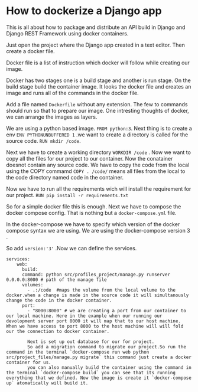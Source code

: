 # How to dockerize  a Django app

This is all about how to package and distribute an API build in Django and Django REST Framework using docker containers.

<the contents>


Just open the project where the Django app created in a text editor. Then create a docker file.

Docker file is a list of instruction which docker will follow while creating our image.

Docker has two stages one is a build stage and another is run stage. On the build stage build the container image. It looks the docker file and creates an image and runs all of the commands in the docker file. 

Add a file named `Dockerfile` without any extension. 
The few to commands should run so that to prepare our image. One intresting thoughts of docker, we can arrange the images as layers.

We are using a python based image. `FROM python:3`. Next thing is to create a env `ENV PYTHONUNBUFFERED 1` .we want to create a directory is called for the source code.
`RUN mkdir /code`.

Next we have to create a working directory `WORKDIR /code` . Now we want to copy all the files for our project to our container.
Now the conatainer doesnot contain any source code. We have to copy the code from the local using the COPY commamd `COPY . /code/` means all files from the local to the code directory named code in the container.

Now we have to run all the requirements wich will install the requirement for our project.
`RUN pip install -r requirements.txt`

So for a simple docker file this is enough. Next we have to compose the docker compose config. That is nothing but a `docker-compose.yml` file.

In the docker-compose we have to specify which version of the docker compose syntax we are using. We are using the docker-compose version 3 .

So add `version:'3'` .Now we can define the services.
```
services:
    web:
      build:
      command: python src/profiles_project/manage.py runserver 0.0.0.0:8000 # path of the manage file 
      volumes: 
        - .:/code  #maps the volume from the local volume to the docker.when a change is made in the source code it will simultanously  change the code in the docker container.
      port:
        - "8000:8000" # we are creating a port from our container to our local machine. Here in the example when our running our devolopment server port 8000 it will map that to our host machine. When we have access to port 8000 to the host machine will will fold our the connection to docker container.
        
        Next is set up out database for our for project.
        So add a migration command to migrate our project.So run the command in the terminal `docker-compose run web python src/project_files/manage.py migrate` this command just create a docker container for us.
        you can also manually build the container using the command in the terminal `docker-compose build` you can see that its running everything that we defined. Now the image is create it `docker-compose up` atomatically will build it.
